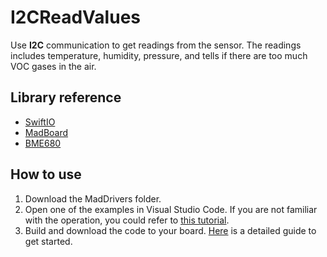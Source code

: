 # I2CReadValues

Use **I2C** communication to get readings from the sensor. The readings includes temperature, humidity, pressure, and tells if there are too much VOC gases in the air.

## Library reference

* [SwiftIO](https://github.com/madmachineio/SwiftIO)
* [MadBoard](https://github.com/madmachineio/MadBoards)
* [BME680](https://github.com/madmachineio/MadDrivers/tree/main/Sources/BME680/BME680.swift)


## How to use

1. Download the MadDrivers folder.
2. Open one of the examples in Visual Studio Code. If you are not familiar with the operation, you could refer to [this tutorial](https://docs.madmachine.io/how-to/open-project).
3. Build and download the code to your board. [Here](https://docs.madmachine.io/overview/run-your-first-project) is a detailed guide to get started.